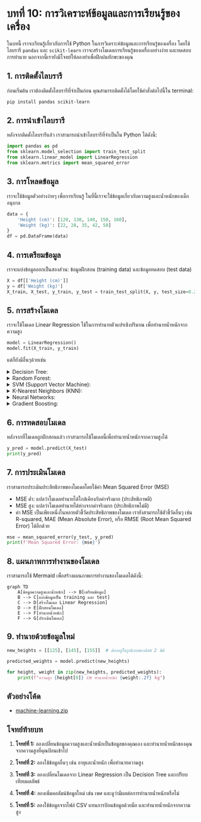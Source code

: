 # บทที่ 10: การวิเคราะห์ข้อมูลและการเรียนรู้ของเครื่อง

ในบทนี้ เราจะเรียนรู้เกี่ยวกับการใช้ Python ในการวิเคราะห์ข้อมูลและการเรียนรู้ของเครื่อง โดยใช้ไลบรารี `pandas` และ `scikit-learn` เราจะสร้างโมเดลการเรียนรู้ของเครื่องอย่างง่าย และทดสอบการทำนาย นอกจากนี้เรายังมีโจทย์ให้ลองทำเพื่อฝึกฝนทักษะของคุณ

## 1. การติดตั้งไลบรารี

ก่อนเริ่มต้น เราต้องติดตั้งไลบรารีที่จำเป็นก่อน คุณสามารถติดตั้งได้โดยใช้คำสั่งต่อไปนี้ใน terminal:

```bash
pip install pandas scikit-learn
```

## 2. การนำเข้าไลบรารี

หลังจากติดตั้งไลบรารีแล้ว เราสามารถนำเข้าไลบรารีที่จำเป็นใน Python ได้ดังนี้:

```python
import pandas as pd
from sklearn.model_selection import train_test_split
from sklearn.linear_model import LinearRegression
from sklearn.metrics import mean_squared_error
```

## 3. การโหลดข้อมูล

เราจะใช้ข้อมูลตัวอย่างง่ายๆ เพื่อการเรียนรู้ ในที่นี้เราจะใช้ข้อมูลเกี่ยวกับความสูงและน้ำหนักของเด็กอนุบาล

```python
data = {
    'Height (cm)': [120, 130, 140, 150, 160],
    'Weight (kg)': [22, 28, 35, 42, 50]
}
df = pd.DataFrame(data)
```

## 4. การเตรียมข้อมูล

เราจะแบ่งข้อมูลออกเป็นสองส่วน: ข้อมูลฝึกสอน (training data) และข้อมูลทดสอบ (test data)

```python
X = df[['Height (cm)']]
y = df['Weight (kg)']
X_train, X_test, y_train, y_test = train_test_split(X, y, test_size=0.2, random_state=42)
```

## 5. การสร้างโมเดล

เราจะใช้โมเดล Linear Regression ใช้ในการทำนายตัวแปรเชิงปริมาณ เพื่อทำนายน้ำหนักจากความสูง

```python
model = LinearRegression()
model.fit(X_train, y_train)
```

แต่ก็ยังมีอื่นๆด้วยเช่น

<details>
  <summary>Decision Tree:</summary>

- Decision Tree เป็นโมเดลที่ใช้การแบ่งข้อมูลออกเป็นส่วนๆ ตามเงื่อนไขของฟีเจอร์ต่างๆ เหมาะสำหรับปัญหาทั้งการจำแนกประเภท (Classification) และการทำนายค่า (Regression) ใช้ในการตัดสินใจในงานธุรกิจหรือการประเมินคุณสมบัติ เช่น การเลือกสินค้าหรือการคัดกรองลูกค้าที่มีแนวโน้มในการซื้อ

```python
from sklearn.tree import DecisionTreeRegressor

# สร้างโมเดล Decision Tree
tree_model = DecisionTreeRegressor()
tree_model.fit(X_train, y_train)

# ทำนาย
y_pred = tree_model.predict(X_test)
```

</details>

<details>
  <summary>Random Forest:</summary>

- Random Forest เป็นโมเดลที่รวม Decision Tree หลายๆ ต้นเข้าด้วยกัน เพื่อลดโอกาส Overfitting และเพิ่มความแม่นยำ ใช้ในงานที่ต้องการลดความผิดพลาดจากการตัดสินใจเพียงครั้งเดียว เช่น การคาดการณ์ผลการเลือกตั้งหรือการทำนายโรคจากอาการต่างๆ

```python
from sklearn.ensemble import RandomForestRegressor

# สร้างโมเดล Random Forest
forest_model = RandomForestRegressor(n_estimators=100)  # n_estimators คือจำนวนต้นไม้
forest_model.fit(X_train, y_train)

# ทำนาย
y_pred = forest_model.predict(X_test)
```

</details>

<details>
  <summary>SVM (Support Vector Machine):</summary>

- SVM เป็นโมเดลที่ใช้สำหรับการจำแนกประเภท (Classification) และการทำนายค่า (Regression) โดยการหาขอบเขตที่เหมาะสมที่สุดเพื่อแยกข้อมูลออกจากกัน ใช้ในการจำแนกประเภท เช่น การจำแนกอีเมลเป็นสแปมหรือไม่สแปม หรือการตรวจจับวัตถุในภาพ

```python
from sklearn.svm import SVR

# สร้างโมเดล SVM
svm_model = SVR(kernel='linear')  # kernel สามารถเป็น 'linear', 'rbf', 'poly' ได้
svm_model.fit(X_train, y_train)

# ทำนาย
y_pred = svm_model.predict(X_test)
```

</details>
<details>
  <summary>K-Nearest Neighbors (KNN):</summary>

- KNN เป็นโมเดลที่ใช้หลักการ "เพื่อนบ้านใกล้ที่สุด" โดยการทำนายค่าจากค่าเฉลี่ยของจุดข้อมูลที่ใกล้เคียงที่สุด ใช้ในการจำแนกประเภทหรือทำนายค่าตัวแปร เช่น การทำนายผลการศึกษา หรือแนะนำสินค้าตามความชอบของลูกค้า

```python
from sklearn.neighbors import KNeighborsRegressor

# สร้างโมเดล KNN
knn_model = KNeighborsRegressor(n_neighbors=5)  # n_neighbors คือจำนวนเพื่อนบ้าน
knn_model.fit(X_train, y_train)

# ทำนาย
y_pred = knn_model.predict(X_test)
```

</details>
<details>
  <summary>Neural Networks:</summary>

- Neural Networks เป็นโมเดลที่เลียนแบบการทำงานของสมองมนุษย์ โดยใช้เลเยอร์ของโหนด (Neurons) หลายชั้น เหมาะสำหรับปัญหาที่ซับซ้อน ใช้ในงานที่ซับซ้อน เช่น การจดจำใบหน้า, การแปลภาษาอัตโนมัติ

```python
from sklearn.neural_network import MLPRegressor

# สร้างโมเดล Neural Network
nn_model = MLPRegressor(hidden_layer_sizes=(10, 10), max_iter=1000)  # hidden_layer_sizes คือจำนวนโหนดในแต่ละเลเยอร์
nn_model.fit(X_train, y_train)

# ทำนาย
y_pred = nn_model.predict(X_test)
```

</details>
<details>
  <summary>Gradient Boosting:</summary>

- Gradient Boosting เป็นโมเดลที่รวม Decision Tree หลายๆ ต้นเข้าด้วยกัน โดยการปรับปรุงความผิดพลาดทีละขั้นตอน ใช้ในการปรับปรุงโมเดลที่มีความแม่นยำน้อย เช่น การคาดการณ์พฤติกรรมของลูกค้าหรือการประเมินความเสี่ยงทางการเงิน

```python
from sklearn.ensemble import GradientBoostingRegressor

# สร้างโมเดล Gradient Boosting
gb_model = GradientBoostingRegressor(n_estimators=100, learning_rate=0.1)
gb_model.fit(X_train, y_train)

# ทำนาย
y_pred = gb_model.predict(X_test)
```

</details>

## 6. การทดสอบโมเดล

หลังจากที่โมเดลถูกฝึกสอนแล้ว เราสามารถใช้โมเดลนี้เพื่อทำนายน้ำหนักจากความสูงได้

```python
y_pred = model.predict(X_test)
print(y_pred)
```

## 7. การประเมินโมเดล

เราสามารถประเมินประสิทธิภาพของโมเดลโดยใช้ค่า Mean Squared Error (MSE)

- MSE ต่ำ: แปลว่าโมเดลทำนายได้ใกล้เคียงกับค่าจริงมาก (ประสิทธิภาพดี)
- MSE สูง: แปลว่าโมเดลทำนายได้ห่างจากค่าจริงมาก (ประสิทธิภาพไม่ดี)
- ค่า MSE เป็นเพียงหนึ่งในหลายตัวชี้วัดประสิทธิภาพของโมเดล เรายังสามารถใช้ตัวชี้วัดอื่นๆ เช่น R-squared, MAE (Mean Absolute Error), หรือ RMSE (Root Mean Squared Error) ได้อีกด้วย

```python
mse = mean_squared_error(y_test, y_pred)
print(f'Mean Squared Error: {mse}')
```

## 8. แผนภาพการทำงานของโมเดล

เราสามารถใช้ Mermaid เพื่อสร้างแผนภาพการทำงานของโมเดลได้ดังนี้:

```mermaid
graph TD
    A[ข้อมูลความสูงและน้ำหนัก] --> B[เตรียมข้อมูล]
    B --> C[แบ่งข้อมูลเป็น training และ test]
    C --> D[สร้างโมเดล Linear Regression]
    D --> E[ฝึกสอนโมเดล]
    E --> F[ทำนายน้ำหนัก]
    F --> G[ประเมินโมเดล]
```

## 9. ทำนายด้วยข้อมูลใหม่

```python
new_heights = [[125], [145], [155]]  # ต้องอยู่ในรูปแบบของลิสต์ 2 มิติ

predicted_weights = model.predict(new_heights)

for height, weight in zip(new_heights, predicted_weights):
    print(f"ความสูง {height[0]} cm ทำนายน้ำหนัก {weight:.2f} kg")
```

## ตัวอย่างโค้ด

- [machine-learning.zip](assets/machine-learning.zip)

## **โจทย์ท้ายบท**

1. **โจทย์ที่ 1:** ลองเปลี่ยนข้อมูลความสูงและน้ำหนักเป็นข้อมูลของคุณเอง และทำนายน้ำหนักของคุณจากความสูงที่คุณป้อนเข้าไป

2. **โจทย์ที่ 2:** ลองใช้ข้อมูลอื่นๆ เช่น อายุและน้ำหนัก เพื่อทำนายความสูง

3. **โจทย์ที่ 3:** ลองเปลี่ยนโมเดลจาก Linear Regression เป็น Decision Tree และเปรียบเทียบผลลัพธ์

4. **โจทย์ที่ 4:** ลองเพิ่มคอลัมน์ข้อมูลใหม่ เช่น เพศ และดูว่ามีผลต่อการทำนายน้ำหนักหรือไม่

5. **โจทย์ที่ 5:** ลองใช้ข้อมูลจากไฟล์ CSV แทนการป้อนข้อมูลด้วยมือ และทำนายน้ำหนักจากความสูง
